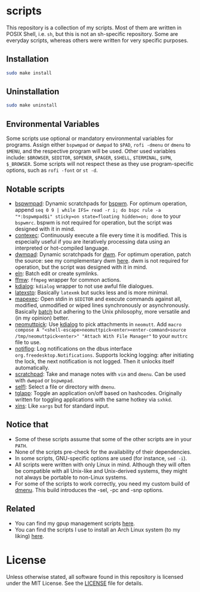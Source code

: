 # scripts
This repository is a collection of my scripts. Most of them are written in POSIX Shell, i.e. `sh`, but this is not an sh-specific repository. Some are everyday scripts, whereas others were written for very specific purposes.

## Installation

```sh
sudo make install
```

## Uninstallation

```sh
sudo make uninstall
```

## Environmental Variables
Some scripts use optional or mandatory environmental variables for programs. Assign either `bspwmpad` or `dwmpad` to `$PAD`, `rofi -dmenu` or `dmenu` to `$MENU`, and the respective program will be used. Other used variables include: `$BROWSER`, `$EDITOR`, `$OPENER`, `$PAGER`, `$SHELL`, `$TERMINAL`, `$VPN`, `$_BROWSER`. Some scripts will not respect these as they use program-specific options, such as `rofi -font` or `st -d`.

## Notable scripts
- [bspwmpad](src/sh/bspwmpad): Dynamic scratchpads for [bspwm](https://github.com/baskerville/bspwm). For optimum operation, append `seq 0 9 | while IFS= read -r i; do bspc rule -a "*:bspwmpad$i" sticky=on state=floating hidden=on; done` to your `bspwmrc`. bspwm is not required for operation, but the script was designed with it in mind.
- [contexec](src/sh/contexec): Continuously execute a file every time it is modified. This is especially useful if you are iteratively processing data using an interpreted or hot-compiled language.
- [dwmpad](src/sh/dwmpad): Dynamic scratchpads for [dwm](https://dwm.suckless.org). For optimum operation, patch the source: see my complementary dwm [here](https://github.com/XPhyro/dwm-xphyro). dwm is not required for operation, but the script was designed with it in mind.
- [eln](src/sh/eln): Batch edit or create symlinks.
- [ffmw](src/sh/ffmw): `ffmpeg` wrapper for common actions.
- [kdialog](src/sh/kdialog): `kdialog` wrapper to not use awful file dialogues.
- [latexstp](src/sh/latexstp): Basically `latexmk` but sucks less and is more minimal.
- [mapexec](src/sh/mapexec): Open stdin in `$EDITOR` and execute commands against all, modified, unmodified or wiped lines synchronously or asynchronously. Basically [batch](https://github.com/alexherbo2/batch) but adhering to the Unix philosophy, more versatile and (in my opinion) better.
- [neomuttpick](src/sh/neomuttpick): Use [kdialog](src/sh/kdialog) to pick attachments in `neomutt`. Add `macro compose A "<shell-escape>neomuttpick<enter><enter-command>source /tmp/neomuttpick<enter>" "Attach With File Manager"` to your `muttrc` file to use.
- [notiflog](src/py/notiflog): Log notifications on the dbus interface `org.freedesktop.Notifications`. Supports locking logging: after initiating the lock, the next notification is not logged. Then it unlocks itself automatically.
- [scratchpad](src/sh/scratchpad): Take and manage notes with `vim` and `dmenu`. Can be used with `dwmpad` or `bspwmpad`.
- [selfl](src/sh/selfl): Select a file or directory with `dmenu`.
- [tglapp](src/sh/tglapp): Toggle an application on/off based on hashcodes. Originally written for toggling applications with the same hotkey via `sxhkd`.
- [xins](src/sh/xins): Like `xargs` but for standard input.

## Notice that
- Some of these scripts assume that some of the other scripts are in your `PATH`.
- None of the scripts pre-check for the availability of their dependencies.
- In some scripts, GNU-specific options are used (for instance, `sed -i`).
- All scripts were written with only Linux in mind. Although they will often be compatible with all Unix-like and Unix-derived systems, they might not always be portable to non-Linux systems.
- For some of the scripts to work correctly, you need my custom build of [dmenu](https://github.com/XPhyro/dmenu-xphyro). This build introduces the -sel, -pc and -snp options.

## Related
- You can find my gpup management scripts [here](https://github.com/XPhyro/gpupmanager).
- You can find the scripts I use to install an Arch Linux system (to my liking) [here](https://github.com/XPhyro/archinstall).

# License
Unless otherwise stated, all software found in this repository is licensed under the MIT License. See the [LICENSE](LICENSE) file for details.
